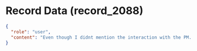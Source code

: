 # Record Data (record_2088)

```json
{
  "role": "user",
  "content": "Even though I didnt mention the interaction with the PM. Did i mention it earlier in our conversation with you? be brief"
}
```
